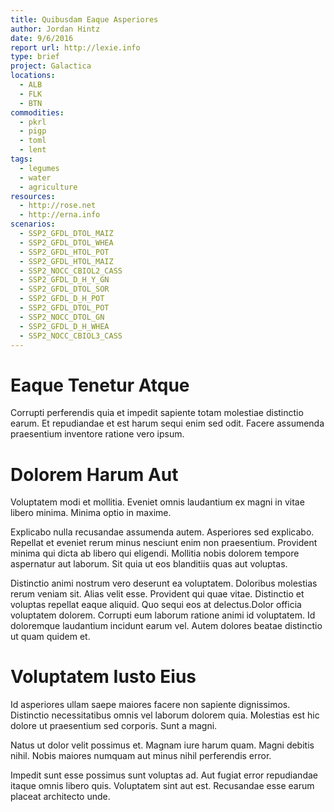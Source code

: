 ```yaml
---
title: Quibusdam Eaque Asperiores
author: Jordan Hintz
date: 9/6/2016
report url: http://lexie.info
type: brief
project: Galactica
locations:
  - ALB
  - FLK
  - BTN
commodities:
  - pkrl
  - pigp
  - toml
  - lent
tags:
  - legumes
  - water
  - agriculture
resources:
  - http://rose.net
  - http://erna.info
scenarios:
  - SSP2_GFDL_DTOL_MAIZ
  - SSP2_GFDL_DTOL_WHEA
  - SSP2_GFDL_HTOL_POT
  - SSP2_GFDL_HTOL_MAIZ
  - SSP2_NOCC_CBIOL2_CASS
  - SSP2_GFDL_D_H_Y_GN
  - SSP2_GFDL_DTOL_SOR
  - SSP2_GFDL_D_H_POT
  - SSP2_GFDL_DTOL_POT
  - SSP2_NOCC_DTOL_GN
  - SSP2_GFDL_D_H_WHEA
  - SSP2_NOCC_CBIOL3_CASS
---
```

# Eaque Tenetur Atque
Corrupti perferendis quia et impedit sapiente totam molestiae distinctio earum. Et repudiandae et est harum sequi enim sed odit. Facere assumenda praesentium inventore ratione vero ipsum.

# Dolorem Harum Aut
Voluptatem modi et mollitia. Eveniet omnis laudantium ex magni in vitae libero minima. Minima optio in maxime.
 Explicabo nulla recusandae assumenda autem. Asperiores sed explicabo. Repellat et eveniet rerum minus nesciunt enim non praesentium. Provident minima qui dicta ab libero qui eligendi. Mollitia nobis dolorem tempore aspernatur aut laborum. Sit quia ut eos blanditiis quas aut voluptas.
 Distinctio animi nostrum vero deserunt ea voluptatem. Doloribus molestias rerum veniam sit. Alias velit esse. Provident qui quae vitae. Distinctio et voluptas repellat eaque aliquid. Quo sequi eos at delectus.Dolor officia voluptatem dolorem. Corrupti eum laborum ratione animi id voluptatem. Id doloremque laudantium incidunt earum vel. Autem dolores beatae distinctio ut quam quidem et.

# Voluptatem Iusto Eius
Id asperiores ullam saepe maiores facere non sapiente dignissimos. Distinctio necessitatibus omnis vel laborum dolorem quia. Molestias est hic dolore ut praesentium sed corporis. Sunt a magni.
 Natus ut dolor velit possimus et. Magnam iure harum quam. Magni debitis nihil. Nobis maiores numquam aut minus nihil perferendis error.
 Impedit sunt esse possimus sunt voluptas ad. Aut fugiat error repudiandae itaque omnis libero quis. Voluptatem sint aut est. Recusandae esse earum placeat architecto unde.
